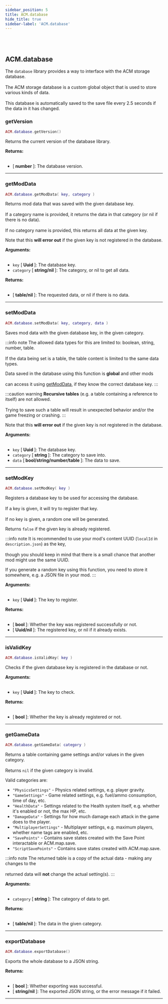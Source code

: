 ```yaml
---
sidebar_position: 5
title: ACM.database
hide_title: true
sidebar-label: 'ACM.database'
---
```


<br></br>

## ACM.database

The <code>database</code> library provides a way to interface with the ACM storage database. <br></br>
The ACM storage database is a custom global object that is used to store various kinds of data. <br></br>
This database is automatically saved to the save file every 2.5 seconds if the data in it has changed.

### getVersion

```lua
ACM.database.getVersion()
```

Returns the current version of the database library.

<strong>Returns:</strong> <br></br>

- [<strong> number </strong>]: The database version.

---

### getModData

```lua
ACM.database.getModData( key, category )
```

Returns mod data that was saved with the given database key. <br></br>
If a category name is provided, it returns the data in that category (or nil if there is no data). <br></br>
If no category name is provided, this returns all data at the given key.

Note that this <strong>will error out</strong> if the given key is not registered in the database.

<strong>Arguments:</strong> <br></br>

- <code>key</code> [<strong> Uuid </strong>]: The database key.
- <code>category</code> [<strong> string/nil </strong>]: The category, or nil to get all data.

<strong>Returns:</strong> <br></br>

- [<strong> table/nil </strong>]: The requested data, or nil if there is no data.

---

### setModData

```lua
ACM.database.setModData( key, category, data )
```

Saves mod data with the given database key, in the given category.

:::info note
The allowed data types for this are limited to: boolean, string, number, table. <br></br>
If the data being set is a table, the table content is limited to the same data types.

Data saved in the database using this function is <strong>global</strong> and other mods <br></br>
can access it using [getModData](#getmoddata), if they know the correct database key.
:::

:::caution warning
<strong>Recursive tables</strong> (e.g. a table containing a reference to itself) are not allowed. <br></br>
Trying to save such a table will result in unexpected behavior and/or the game freezing or crashing.
:::

Note that this <strong>will error out</strong> if the given key is not registered in the database.

<strong>Arguments:</strong> <br></br>

- <code>key</code> [<strong> Uuid </strong>]: The database key.
- <code>category</code> [<strong> string </strong>]: The category to save into.
- <code>data</code> [<strong> bool/string/number/table </strong>]: The data to save.

---

### setModKey

```lua
ACM.database.setModKey( key )
```

Registers a database key to be used for accessing the database. <br></br>
If a key is given, it will try to register that key. <br></br>
If no key is given, a random one will be generated.

Returns <code>false</code> if the given key is already registered.

:::info note
It is recommended to use your mod's content UUID (<code>localId</code> in <code>description.json</code>) as the key, <br></br>
though you should keep in mind that there is a small chance that another mod might use the same UUID.

If you generate a random key using this function, you need to store it somewhere, e.g. a JSON file in your mod.
:::

<strong>Arguments:</strong> <br></br>

- <code>key</code> [<strong> Uuid </strong>]: The key to register.

<strong>Returns:</strong> <br></br>

- [<strong> bool </strong>]: Whether the key was registered successfully or not.
- [<strong> Uuid/nil </strong>]: The registered key, or nil if it already exists.

---

### isValidKey

```lua
ACM.database.isValidKey( key )
```

Checks if the given database key is registered in the database or not.

<strong>Arguments:</strong> <br></br>

- <code>key</code> [<strong> Uuid </strong>]: The key to check.

<strong>Returns:</strong> <br></br>

- [<strong> bool </strong>]: Whether the key is already registered or not.

---

### getGameData

```lua
ACM.database.getGameData( category )
```

Returns a table containing game settings and/or values in the given category. <br></br>
Returns <code>nil</code> if the given category is invalid.

Valid categories are:

- <code>"PhysicsSettings"</code> - Physics related settings, e.g. player gravity.
- <code>"GameSettings"</code> - Game related settings, e.g. fuel/ammo consumption, time of day, etc.
- <code>"HealthData"</code> - Settings related to the Health system itself, e.g. whether it's enabled or not, the max HP, etc.
- <code>"DamageData"</code> - Settings for how much damage each attack in the game does to the player.
- <code>"MultiplayerSettings"</code> - Multiplayer settings, e.g. maximum players, whether name tags are enabled, etc.
- <code>"SavePoints"</code> - Contains save states created with the Save Point interactable or ACM.map.save.
- <code>"ScriptSavePoints"</code> - Contains save states created with ACM.map.save.

:::info note
The returned table is a copy of the actual data - making any changes to the <br></br>
returned data will <strong>not</strong> change the actual setting(s).
:::

<strong>Arguments:</strong> <br></br>

- <code>category</code> [<strong> string </strong>]: The category of data to get.

<strong>Returns:</strong> <br></br>

- [<strong> table/nil </strong>]: The data in the given category.

---

### exportDatabase

```lua
ACM.database.exportDatabase()
```

Exports the whole database to a JSON string.

<strong>Returns:</strong> <br></br>

- [<strong> bool </strong>]: Whether exporting was successful.
- [<strong> string/nil </strong>]: The exported JSON string, or the error message if it failed.

---
